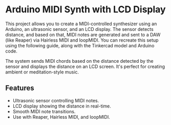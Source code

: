 # Arduino MIDI Synth with LCD Display

This project allows you to create a MIDI-controlled synthesizer using an Arduino, an ultrasonic sensor, and an LCD display. The sensor detects distance, and based on that, MIDI notes are generated and sent to a DAW (like Reaper) via Hairless MIDI and loopMIDI. You can recreate this setup using the following guide, along with the Tinkercad model and Arduino code.

The system sends MIDI chords based on the distance detected by the sensor and displays the distance on an LCD screen. It's perfect for creating ambient or meditation-style music.

## Features
- Ultrasonic sensor controlling MIDI notes.
- LCD display showing the distance in real-time.
- Smooth MIDI note transitions.
- Use with Reaper, Hairless MIDI, and loopMIDI.

